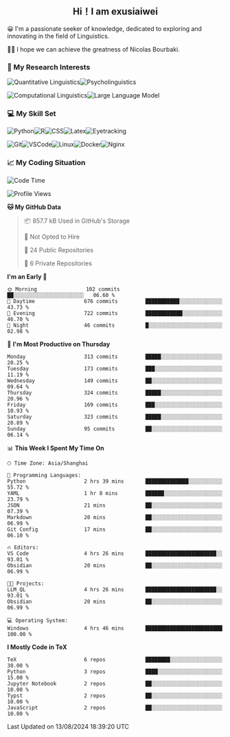   

## <div align="center">Hi！I am exusiaiwei</div>  

😀 I'm a passionate seeker of knowledge, dedicated to exploring and innovating in the field of Linguistics.

🙋‍♂️ I hope we can achieve the greatness of Nicolas Bourbaki.

### 🔬 My Research Interests  

![Quantitative Linguistics](https://img.shields.io/badge/Quantitative%20Linguistics-%230072CC.svg?&style=for-the-badge&logo=appveyor&logoColor=white)![Psycholinguistics](https://img.shields.io/badge/Psycholinguistics-%2301a3a1.svg?&style=for-the-badge&logo=AWS%20Amplify&logoColor=white)

![Computational Linguistics](https://img.shields.io/badge/Computational%20Linguistics-%231877F2.svg?&style=for-the-badge&logo=Markdown&logoColor=white)![Large Language Model](https://img.shields.io/badge/Large%20Language%20Model-%23F76300.svg?&style=for-the-badge&logo=Android&logoColor=white)

### 💻 My Skill Set

![Python](https://img.shields.io/badge/Python-%2314354C.svg?style=for-the-badge&logo=python&logoColor=white&color=2AB3E3)![R](https://img.shields.io/badge/-R-276DC3?style=for-the-badge&logo=r&logoColor=white)![CSS](https://img.shields.io/badge/-CSS-1572B6?style=for-the-badge&logo=css3&logoColor=white)![Latex](https://img.shields.io/badge/-Latex-008080?style=for-the-badge&logo=latex&logoColor=white)![Eyetracking](https://img.shields.io/badge/Eyetracking-%230078D6?style=for-the-badge&logo=SearXNG&logoColor=#3050FF)

![Git](https://img.shields.io/badge/-Git-F05032?style=for-the-badge&logo=git&logoColor=white)![VSCode](https://img.shields.io/badge/-VSCode-007ACC?style=for-the-badge&logo=visual-studio-code&logoColor=white)![Linux](https://img.shields.io/badge/-Linux-FCC624?style=for-the-badge&logo=linux&logoColor=black)![Docker](https://img.shields.io/badge/-Docker-2496ED?style=for-the-badge&logo=docker&logoColor=white)![Nginx](https://img.shields.io/badge/-Nginx-009639?style=for-the-badge&logo=nginx&logoColor=white)

### 📈 My Coding Situation

<!--START_SECTION:waka-->
![Code Time](http://img.shields.io/badge/Code%20Time-237%20hrs%2055%20mins-blue)

![Profile Views](http://img.shields.io/badge/Profile%20Views-0-blue)

**🐱 My GitHub Data** 

> 📦 857.7 kB Used in GitHub's Storage 
 > 
> 🚫 Not Opted to Hire
 > 
> 📜 24 Public Repositories 
 > 
> 🔑 6 Private Repositories 
 > 
**I'm an Early 🐤** 

```text
🌞 Morning                102 commits         ██░░░░░░░░░░░░░░░░░░░░░░░   06.60 % 
🌆 Daytime                676 commits         ███████████░░░░░░░░░░░░░░   43.73 % 
🌃 Evening                722 commits         ████████████░░░░░░░░░░░░░   46.70 % 
🌙 Night                  46 commits          █░░░░░░░░░░░░░░░░░░░░░░░░   02.98 % 
```
📅 **I'm Most Productive on Thursday** 

```text
Monday                   313 commits         █████░░░░░░░░░░░░░░░░░░░░   20.25 % 
Tuesday                  173 commits         ███░░░░░░░░░░░░░░░░░░░░░░   11.19 % 
Wednesday                149 commits         ██░░░░░░░░░░░░░░░░░░░░░░░   09.64 % 
Thursday                 324 commits         █████░░░░░░░░░░░░░░░░░░░░   20.96 % 
Friday                   169 commits         ███░░░░░░░░░░░░░░░░░░░░░░   10.93 % 
Saturday                 323 commits         █████░░░░░░░░░░░░░░░░░░░░   20.89 % 
Sunday                   95 commits          ██░░░░░░░░░░░░░░░░░░░░░░░   06.14 % 
```


📊 **This Week I Spent My Time On** 

```text
🕑︎ Time Zone: Asia/Shanghai

💬 Programming Languages: 
Python                   2 hrs 39 mins       ██████████████░░░░░░░░░░░   55.72 % 
YAML                     1 hr 8 mins         ██████░░░░░░░░░░░░░░░░░░░   23.79 % 
JSON                     21 mins             ██░░░░░░░░░░░░░░░░░░░░░░░   07.39 % 
Markdown                 20 mins             ██░░░░░░░░░░░░░░░░░░░░░░░   06.99 % 
Git Config               17 mins             ██░░░░░░░░░░░░░░░░░░░░░░░   06.10 % 

🔥 Editors: 
VS Code                  4 hrs 26 mins       ███████████████████████░░   93.01 % 
Obsidian                 20 mins             ██░░░░░░░░░░░░░░░░░░░░░░░   06.99 % 

🐱‍💻 Projects: 
LLM_QL                   4 hrs 26 mins       ███████████████████████░░   93.01 % 
Obsidian                 20 mins             ██░░░░░░░░░░░░░░░░░░░░░░░   06.99 % 

💻 Operating System: 
Windows                  4 hrs 46 mins       █████████████████████████   100.00 % 
```

**I Mostly Code in TeX** 

```text
TeX                      6 repos             ████████░░░░░░░░░░░░░░░░░   30.00 % 
Python                   3 repos             ████░░░░░░░░░░░░░░░░░░░░░   15.00 % 
Jupyter Notebook         2 repos             ██░░░░░░░░░░░░░░░░░░░░░░░   10.00 % 
Typst                    2 repos             ██░░░░░░░░░░░░░░░░░░░░░░░   10.00 % 
JavaScript               2 repos             ██░░░░░░░░░░░░░░░░░░░░░░░   10.00 % 
```




 Last Updated on 13/08/2024 18:39:20 UTC
<!--END_SECTION:waka-->
